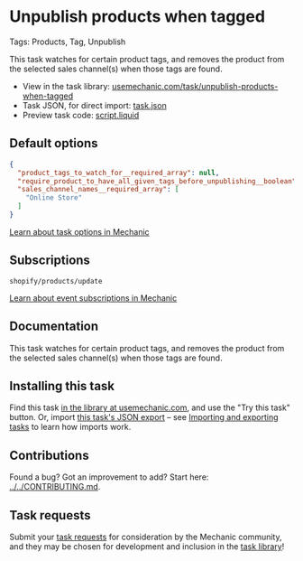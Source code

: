 # Unpublish products when tagged

Tags: Products, Tag, Unpublish

This task watches for certain product tags, and removes the product from the selected sales channel(s) when those tags are found.

* View in the task library: [usemechanic.com/task/unpublish-products-when-tagged](https://usemechanic.com/task/unpublish-products-when-tagged)
* Task JSON, for direct import: [task.json](../../tasks/unpublish-products-when-tagged.json)
* Preview task code: [script.liquid](./script.liquid)

## Default options

```json
{
  "product_tags_to_watch_for__required_array": null,
  "require_product_to_have_all_given_tags_before_unpublishing__boolean": null,
  "sales_channel_names__required_array": [
    "Online Store"
  ]
}
```

[Learn about task options in Mechanic](https://docs.usemechanic.com/article/471-task-options)

## Subscriptions

```liquid
shopify/products/update
```

[Learn about event subscriptions in Mechanic](https://docs.usemechanic.com/article/408-subscriptions)

## Documentation

This task watches for certain product tags, and removes the product from the selected sales channel(s) when those tags are found.

## Installing this task

Find this task [in the library at usemechanic.com](https://usemechanic.com/task/unpublish-products-when-tagged), and use the "Try this task" button. Or, import [this task's JSON export](../../tasks/unpublish-products-when-tagged.json) – see [Importing and exporting tasks](https://docs.usemechanic.com/article/505-importing-and-exporting-tasks) to learn how imports work.

## Contributions

Found a bug? Got an improvement to add? Start here: [../../CONTRIBUTING.md](../../CONTRIBUTING.md).

## Task requests

Submit your [task requests](https://mechanic.canny.io/task-requests) for consideration by the Mechanic community, and they may be chosen for development and inclusion in the [task library](https://tasks.mechanic.dev/)!
